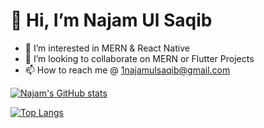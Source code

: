 # 👋 Hi, I’m Najam Ul Saqib
- 👀 I’m interested in MERN & React Native
- 💞️ I’m looking to collaborate on MERN or Flutter Projects
- 📫 How to reach me @ 1najamulsaqib@gmail.com

[![Najam's GitHub stats](https://github-readme-stats.vercel.app/api?username=najamulsaqib&show_icons=true&theme=github_dark)](https://github.com/najamulsaqib)

[![Top Langs](https://github-readme-stats.vercel.app/api/top-langs/?username=najamulsaqib)](https://github.com/najamulsaqib)

